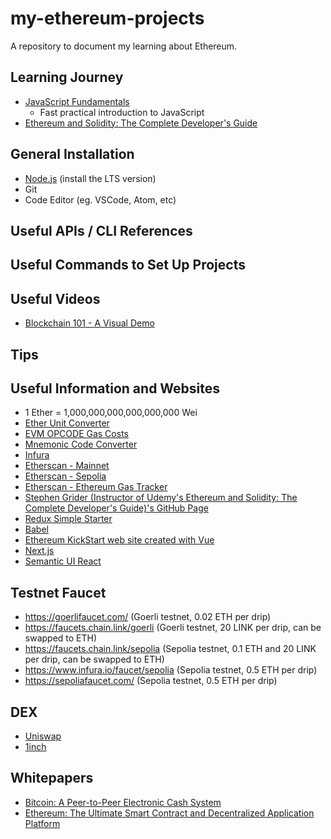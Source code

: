 # my-ethereum-projects
A repository to document my learning about Ethereum.

## Learning Journey
- [JavaScript Fundamentals](https://university.alchemy.com/overview/js)
    - Fast practical introduction to JavaScript
- [Ethereum and Solidity: The Complete Developer's Guide](https://www.udemy.com/course/ethereum-and-solidity-the-complete-developers-guide)

## General Installation
- [Node.js](https://nodejs.org/en/download/) (install the LTS version)
- Git
- Code Editor (eg. VSCode, Atom, etc)

## Useful APIs / CLI References

## Useful Commands to Set Up Projects

## Useful Videos
- [Blockchain 101 - A Visual Demo](https://www.youtube.com/watch?v=_160oMzblY8)

## Tips

## Useful Information and Websites
- 1 Ether = 1,000,000,000,000,000,000 Wei
- [Ether Unit Converter](https://etherscan.io/unitconverter)
- [EVM OPCODE Gas Costs](https://github.com/djrtwo/evm-opcode-gas-costs)
- [Mnemonic Code Converter](https://iancoleman.io/bip39/)
- [Infura](https://www.infura.io/)
- [Etherscan - Mainnet](https://etherscan.io/)
- [Etherscan - Sepolia](https://sepolia.etherscan.io/)
- [Etherscan - Ethereum Gas Tracker](https://etherscan.io/gastracker)
- [Stephen Grider (Instructor of Udemy's Ethereum and Solidity: The Complete Developer's Guide)'s GitHub Page](https://github.com/stephengrider)
- [Redux Simple Starter](https://github.com/StephenGrider/ReduxSimpleStarter)
- [Babel](https://babeljs.io/)
- [Ethereum KickStart web site created with Vue](https://github.com/peelmicro/ethereum-kickstart-vue)
- [Next.js](https://github.com/vercel/next.js)
- [Semantic UI React](https://react.semantic-ui.com/)

## Testnet Faucet
- https://goerlifaucet.com/ (Goerli testnet, 0.02 ETH per drip)
- https://faucets.chain.link/goerli (Goerli testnet, 20 LINK per drip, can be swapped to ETH)
- https://faucets.chain.link/sepolia (Sepolia testnet, 0.1 ETH and 20 LINK per drip, can be swapped to ETH)
- https://www.infura.io/faucet/sepolia (Sepolia testnet, 0.5 ETH per drip)
- https://sepoliafaucet.com/ (Sepolia testnet, 0.5 ETH per drip)

## DEX
- [Uniswap](https://app.uniswap.org/#/swap)
- [1inch](https://app.1inch.io/)

## Whitepapers
- [Bitcoin: A Peer-to-Peer Electronic Cash System](https://bitcoin.org/bitcoin.pdf)
- [Ethereum: The Ultimate Smart Contract and Decentralized Application Platform](https://ethereum.org/en/whitepaper/)

